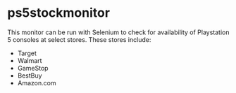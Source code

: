 # ps5stockmonitor

This monitor can be run with Selenium to check for availability of Playstation 5 consoles at select stores.
These stores include:
- Target
- Walmart
- GameStop
- BestBuy
- Amazon.com
